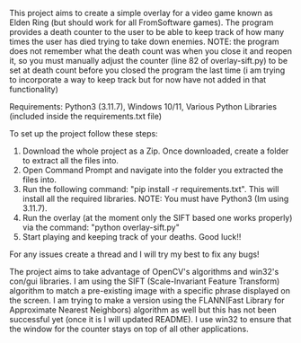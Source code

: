 This project aims to create a simple overlay for a video game known as Elden Ring (but should work for all FromSoftware games). The program provides a death counter to the user to be able to keep track of how many times the user has died trying to take down enemies. NOTE: the program does not remember what the death count was when you close it and reopen it, so you must manually adjust the counter (line 82 of overlay-sift.py) to be set at death count before you closed the program the last time (i am trying to incorporate a way to keep track but for now have not added in that functionality)

Requirements: Python3 (3.11.7), Windows 10/11, Various Python Libraries (included inside the requirements.txt file)

To set up the project follow these steps:

1. Download the whole project as a Zip. Once downloaded, create a folder to extract all the files into.
2. Open Command Prompt and navigate into the folder you extracted the files into.
3. Run the following command: "pip install -r requirements.txt". This will install all the required libraries. NOTE: You must have Python3 (Im using 3.11.7).
4. Run the overlay (at the moment only the SIFT based one works properly) via the command: "python overlay-sift.py"
5. Start playing and keeping track of your deaths. Good luck!!

For any issues create a thread and I will try my best to fix any bugs!

The project aims to take advantage of OpenCV's algorithms and win32's con/gui libraries. I am using the SIFT (Scale-Invariant Feature Transform) algorithm to match a pre-existing image with a specific phrase displayed on the screen. I am trying to make a version using the FLANN(Fast Library for Approximate Nearest Neighbors) algorithm as well but this has not been successful yet (once it is I will updated README). I use win32 to ensure that the window for the counter stays on top of all other applications.

